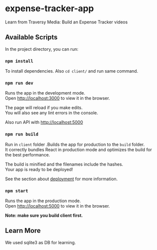 # expense-tracker-app

Learn from Traversy Media: Build an Expense Tracker videos

## Available Scripts

In the project directory, you can run:

### `npm install`

To install dependencies. Also `cd client/` and run same command.

### `npm run dev`

Runs the app in the development mode.\
Open [http://localhost:3000](http://localhost:3000) to view it in the browser.

The page will reload if you make edits.\
You will also see any lint errors in the console.

Also run API with [http://localhost:5000](http://localhost:5000)

### `npm run build`

Run in `client` folder .Builds the app for production to the `build` folder.\
It correctly bundles React in production mode and optimizes the build for the best performance.

The build is minified and the filenames include the hashes.\
Your app is ready to be deployed!

See the section about [deployment](https://facebook.github.io/create-react-app/docs/deployment) for more information.

### `npm start`

Runs the app in the production mode.\
Open [http://localhost:5000](http://localhost:5000) to view it in the browser.

**Note: make sure you build client first.**

## Learn More

We used sqlite3 as DB for learning.
